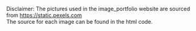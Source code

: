 Disclaimer: The pictures used in the image_portfolio website are sourced from https://static.pexels.com <br>
The source for each image can be found in the html code. <br>
